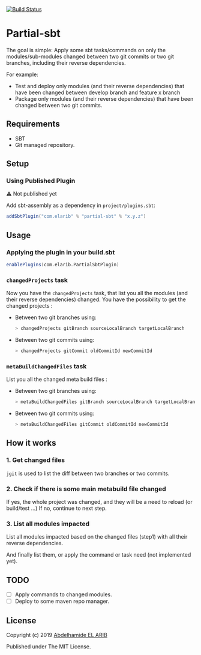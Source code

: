 [![Build Status](https://travis-ci.com/elarib/partial-sbt.svg?branch=master)](https://travis-ci.com/elarib/partial-sbt)

Partial-sbt
============

The goal is simple: Apply some sbt tasks/commands on only the modules/sub-modules changed between two git commits or two git branches, including their reverse dependencies.

For example: 
 - Test and deploy only modules (and their reverse dependencies) that have been changed between develop branch and feature x branch
 - Package only modules (and their reverse dependencies) that have been changed between two git commits.

Requirements
------------

* SBT
* Git managed repository.

Setup
-----

### Using Published Plugin

⚠️ Not published yet

Add sbt-assembly as a dependency in `project/plugins.sbt`:

```scala
addSbtPlugin("com.elarib" % "partial-sbt" % "x.y.z")
```

Usage
-----

### Applying the plugin in your build.sbt

```scala
enablePlugins(com.elarib.PartialSbtPlugin)
```

### `changedProjects` task

Now you have the `changedProjects` task, that list you all the modules (and their reverse dependencies) changed.
You have the possibility to get the changed projects  :
- Between two git branches using: 
    ```sbt
    > changedProjects gitBranch sourceLocalBranch targetLocalBranch
    ```
- Between two git commits using: 
    ```scala
    > changedProjects gitCommit oldCommitId newCommitId
    ```


### `metaBuildChangedFiles` task

List you all the changed meta build files  :
- Between two git branches using: 
    ```sbt
    > metaBuildChangedFiles gitBranch sourceLocalBranch targetLocalBranch
    ```
- Between two git commits using: 
    ```scala
    > metaBuildChangedFiles gitCommit oldCommitId newCommitId
    ```

How it works
------------

### 1. Get changed files

`jgit` is used to list the diff between two branches or two commits.

### 2. Check if there is some main metabuild file changed

If yes, the whole project was changed, and they will be a need to reload (or build/test ...)
If no, continue to next step.

### 3. List all modules impacted

List all modules impacted based on the changed files (step1) with all their reverse dependencies.

And finally list them, or apply the command or task need (not implemented yet).


TODO
------------
- [ ] Apply commands to changed modules.
- [ ] Deploy to some maven repo manager.

License
-------

Copyright (c) 2019 [Abdelhamide EL ARIB](https://twitter.com/elarib29) 

Published under The MIT License.